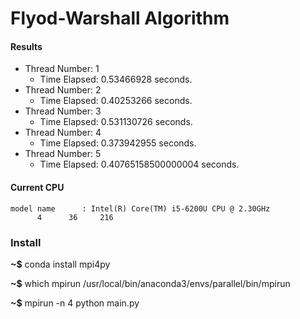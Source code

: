 # Flyod-Warshall Algorithm 

#### Results 

* Thread Number: 1
    * Time Elapsed: 0.53466928 seconds.
* Thread Number: 2
    * Time Elapsed: 0.40253266 seconds.
* Thread Number: 3
    * Time Elapsed: 0.531130726 seconds.
* Thread Number: 4
    * Time Elapsed: 0.373942955 seconds.
* Thread Number: 5
    * Time Elapsed: 0.40765158500000004 seconds.

#### Current CPU  

```
model name      : Intel(R) Core(TM) i5-6200U CPU @ 2.30GHz
      4      36     216
```


### Install 

**~$** conda install mpi4py 

**~$** which mpirun
/usr/local/bin/anaconda3/envs/parallel/bin/mpirun 

**~$** mpirun -n 4 python main.py 
